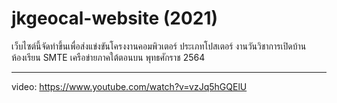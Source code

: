 # jkgeocal-website (2021)
เว็บไซต์นี้จัดทำขึ้นเพื่อส่งแข่งขันโครงงานคอมพิวเตอร์ ประเภทโปสเตอร์ งานวันวิชาการเปิดบ้านห้องเรียน SMTE เครือข่ายภาคใต้ตอนบน พุทธศักราช 2564

---

video: https://www.youtube.com/watch?v=vzJq5hGQElU
